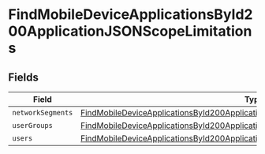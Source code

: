 # FindMobileDeviceApplicationsById200ApplicationJSONScopeLimitations


## Fields

| Field                                                                                                                                                                                               | Type                                                                                                                                                                                                | Required                                                                                                                                                                                            | Description                                                                                                                                                                                         |
| --------------------------------------------------------------------------------------------------------------------------------------------------------------------------------------------------- | --------------------------------------------------------------------------------------------------------------------------------------------------------------------------------------------------- | --------------------------------------------------------------------------------------------------------------------------------------------------------------------------------------------------- | --------------------------------------------------------------------------------------------------------------------------------------------------------------------------------------------------- |
| `networkSegments`                                                                                                                                                                                   | [FindMobileDeviceApplicationsById200ApplicationJSONScopeLimitationsNetworkSegments](../../models/operations/findmobiledeviceapplicationsbyid200applicationjsonscopelimitationsnetworksegments.md)[] | :heavy_minus_sign:                                                                                                                                                                                  | N/A                                                                                                                                                                                                 |
| `userGroups`                                                                                                                                                                                        | [FindMobileDeviceApplicationsById200ApplicationJSONScopeLimitationsUserGroups](../../models/operations/findmobiledeviceapplicationsbyid200applicationjsonscopelimitationsusergroups.md)[]           | :heavy_minus_sign:                                                                                                                                                                                  | N/A                                                                                                                                                                                                 |
| `users`                                                                                                                                                                                             | [FindMobileDeviceApplicationsById200ApplicationJSONScopeLimitationsUsers](../../models/operations/findmobiledeviceapplicationsbyid200applicationjsonscopelimitationsusers.md)[]                     | :heavy_minus_sign:                                                                                                                                                                                  | N/A                                                                                                                                                                                                 |